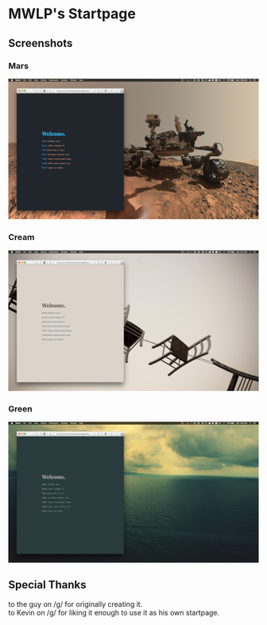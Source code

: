 # MWLP's Startpage
## Screenshots
### Mars
![mars](examples/mars.png)
### Cream
![cream](examples/cream.png)
### Green
![green](examples/green.png)

## Special Thanks
to the guy on /g/ for originally creating it.  
to Kevin on /g/ for liking it enough to use it as his own startpage.